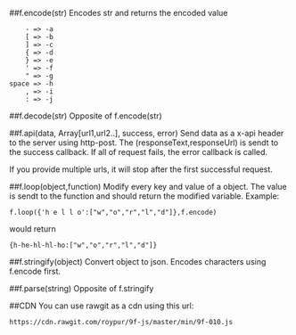 ##f.encode(str)
Encodes str and returns the encoded value

        - => -a
        [ => -b
        ] => -c
        { => -d
        } => -e
        ' => -f
        " => -g
    space => -h
        , => -i
        : => -j

##f.decode(str)
Opposite of f.encode(str)
    
##f.api(data, Array[url1,url2..], success, error)
Send data as a x-api header to the server using http-post. The (responseText,responseUrl) is sendt to the success callback. If all of request fails, the error callback is called.

If you provide multiple urls, it will stop after the first successful request.


##f.loop(object,function)
Modify every key and value of a object. The value is sendt to the function and should return the modified variable.
Example:

    f.loop({'h e l l o':["w","o","r","l","d"]},f.encode)
    
would return
    
    {h-he-hl-hl-ho:["w","o","r","l","d"]}


##f.stringify(object)
Convert object to json.
Encodes characters using f.encode first.

##f.parse(string)
Opposite of f.stringify

##CDN
You can use rawgit as a cdn using this url:

    https://cdn.rawgit.com/roypur/9f-js/master/min/9f-010.js
